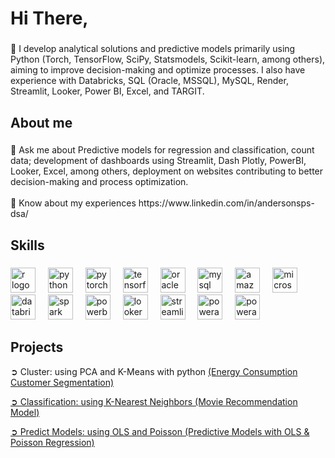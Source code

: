 <h1 align="left"> Hi There,</h1>

###

<p align="left"> 🌱 I develop analytical solutions and predictive models primarily using Python (Torch, TensorFlow, SciPy, Statsmodels, Scikit-learn, among others), aiming to improve decision-making and optimize processes. I also have experience with Databricks, SQL (Oracle, MSSQL), MySQL, Render, Streamlit, Looker, Power BI, Excel, and TARGIT.</p>

###

<h2 align="left">About me</h2>

###

<p align="left"> 💬 Ask me about Predictive models for regression and classification, count data; development of dashboards using Streamlit, Dash Plotly, PowerBI, Looker, Excel, among others, deployment on websites contributing to better decision-making and process optimization.<br><br>📄 Know about my experiences https://www.linkedin.com/in/andersonsps-dsa/</p>

###

<h2 align="left">Skills</h2>

###

<div align="left">
  <img src="https://cdn.jsdelivr.net/gh/devicons/devicon/icons/r/r-original.svg" height="40" alt="r logo"  />
  <img width="12" />
  <img src="https://cdn.jsdelivr.net/gh/devicons/devicon/icons/python/python-original.svg" height="40" alt="python logo"  />
  <img width="12" />
  <img src="https://cdn.jsdelivr.net/gh/devicons/devicon/icons/pytorch/pytorch-original.svg" height="40" alt="pytorch logo"  />
  <img width="12" />
  <img src="https://cdn.jsdelivr.net/gh/devicons/devicon/icons/tensorflow/tensorflow-original.svg" height="40" alt="tensorflow logo"  />
  <img width="12" />   
  <img src="https://cdn.jsdelivr.net/gh/devicons/devicon/icons/oracle/oracle-original.svg" height="40" alt="oracle logo"  />
  <img width="12" />
  <img src="https://cdn.simpleicons.org/mysql/4479A1" height="40" alt="mysql logo"  />
  <img width="12" />
  <img src="https://skillicons.dev/icons?i=aws" height="40" alt="amazonwebservices logo"  />
  <img width="12" />
  <img src="https://cdn.jsdelivr.net/gh/devicons/devicon/icons/microsoftsqlserver/microsoftsqlserver-plain.svg" height="40" alt="microsoftsqlserver logo"  />
  <img width="12" />
  <img src="https://img.jsdelivr.com/github.com/databricks.png" height="40" alt="databricks logo"  />
  <img width="12" />
  <img src="https://img.icons8.com/?size=100&id=0cRqPqlItA0E&format=png&color=000000" height="40" alt="spark logo"  />
  <img width="12" />
  <img src="https://img.icons8.com/?size=100&id=qYfwpsRXEcpc&format=png&color=000000" height="40" alt="powerbi logo"  />
  <img width="12" />
  <img src="https://img.icons8.com/?size=100&id=SruJhzn0nnLl&format=png&color=000000" height="40" alt="looker logo"  />
  <img width="12" />
  <img src="https://img.icons8.com/?size=100&id=Rffi8qeb2fK5&format=png&color=000000" height="40" alt="streamlit logo"  />
  <img width="12" />
  <img src="https://img.icons8.com/?size=100&id=dFQ55kLSmeny&format=png&color=000000" height="40" alt="powerapps logo"  />
  <img width="12" />
  <img src="https://img.icons8.com/?size=100&id=kTTt25v6Drpd&format=png&color=000000" height="40" alt="powerautomate logo"  />
  <img width="12" />
</div>

###

<h2 align="left">Projects</h2>

<p align="left"> ➲ Cluster: using PCA and K-Means with python <a href="https://github.com/andersonsps-dsa/Energy_Consumption_Customer_Segmentation/blob/main/Energy_Consumption_Customer_Segmentation.ipynb"> (Energy Consumption Customer Segmentation) </p>
<p align="left"> ➲ Classification: using K-Nearest Neighbors <a href="https://github.com/andersonsps-dsa/Movie_Recommendation_Model/blob/main/README.md"> (Movie Recommendation Model) </p>
<p align="left"> ➲ Predict Models: using OLS and Poisson <a href="https://github.com/andersonsps-dsa/Predict_models_additional_employee/blob/main/README.md"> (Predictive Models with OLS & Poisson Regression) </p>

